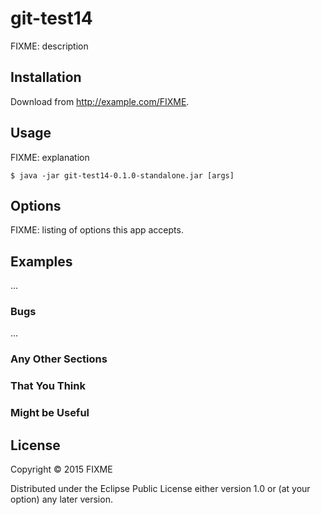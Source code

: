 # git-test14

FIXME: description

## Installation

Download from http://example.com/FIXME.

## Usage

FIXME: explanation

    $ java -jar git-test14-0.1.0-standalone.jar [args]

## Options

FIXME: listing of options this app accepts.

## Examples

...

### Bugs

...

### Any Other Sections
### That You Think
### Might be Useful

## License

Copyright © 2015 FIXME

Distributed under the Eclipse Public License either version 1.0 or (at
your option) any later version.
